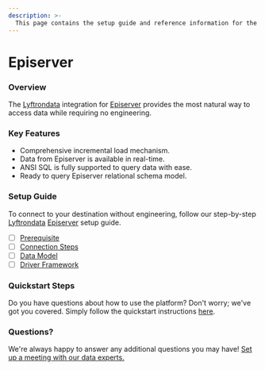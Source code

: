 ```yaml
---
description: >-
  This page contains the setup guide and reference information for the Episerver source connector.
---
```


# Episerver

### Overview

The [Lyftrondata](https://www.lyftrondata.com/) integration for [Episerver](None) provides the most natural way to access data while requiring no engineering.

### Key Features

* Comprehensive incremental load mechanism.
* Data from Episerver is available in real-time.&#x20;
* ANSI SQL is fully supported to query data with ease.
* Ready to query Episerver relational schema model.

### Setup Guide

To connect to your destination without engineering, follow our step-by-step [Lyftrondata](https://www.lyftrondata.com/)  [Episerver](None) setup guide.

* [ ] [Prerequisite](prerequisite.md)
* [ ] [Connection Steps](connection-steps.md)
* [ ] [Data Model](data-model/erd.md)
* [ ] [Driver Framework](driver-framework/)

### Quickstart Steps

Do you have questions about how to use the platform? Don't worry; we've got you covered. Simply follow the quickstart instructions [here](../README.md).

### Questions? <a href="#questions" id="questions"></a>

We're always happy to answer any additional questions you may have! [Set up a meeting with our data experts.](https://www.lyftrondata.com/book-a-meeting/)

